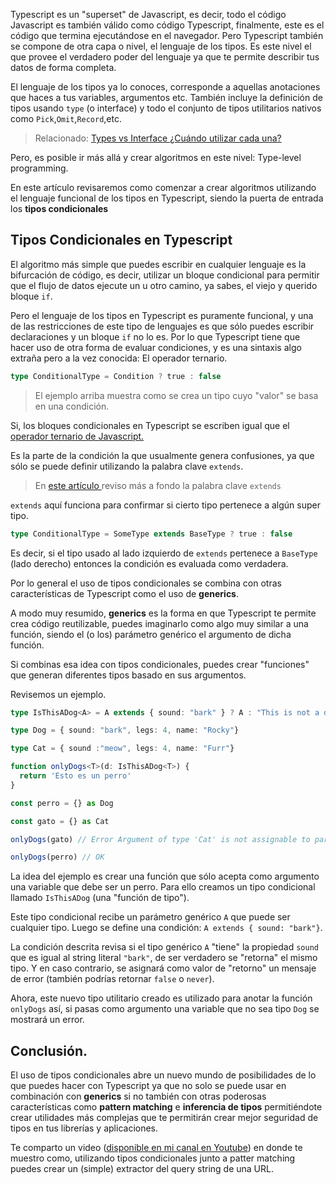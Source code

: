 
Typescript es un "superset" de Javascript, es decir, todo el código Javascript es también válido como código Typescript, 
finalmente, este es el código que termina ejecutándose en el navegador. Pero Typescript también se compone de otra capa o nivel, el lenguaje de los tipos.
Es este nivel el que provee el verdadero poder del lenguaje ya que te permite describir tus datos de forma completa.

El lenguaje de los tipos ya lo conoces, corresponde a aquellas anotaciones que haces a tus variables, argumentos etc. También incluye la definición de tipos usando `type` (o interface)
y todo el conjunto de tipos utilitarios nativos como `Pick`,`Omit`,`Record`,etc.

> Relacionado: [Types vs Interface ¿Cuándo utilizar cada una?](https://www.matiashernandez.dev/blog/post/types-vs-interfaces-cuando-utilizar-cada-una)

Pero, es posible ir más allá y crear algoritmos en este nivel: Type-level programming.

En este artículo revisaremos como comenzar a crear algoritmos utilizando el lenguaje funcional de los tipos en Typescript, siendo la puerta de entrada los **tipos condicionales**

## Tipos Condicionales en Typescript 

El algoritmo más simple que puedes escribir en cualquier lenguaje es la bifurcación de código, es decir, utilizar un bloque condicional para permitir que el flujo de datos ejecute un u otro camino,
ya sabes, el viejo y querido bloque `if`.

Pero el lenguaje de los tipos en Typescript es puramente funcional, y una de las restricciones de este tipo de lenguajes es que sólo puedes escribir declaraciones y un bloque `if` no lo es.
Por lo que Typescript tiene que hacer uso de otra forma de evaluar condiciones, y es una sintaxis algo extraña pero a la vez conocida: El operador ternario.

```ts 
type ConditionalType = Condition ? true : false

```
> El ejemplo arriba muestra como se crea un tipo cuyo "valor" se basa en una condición.

Si, los bloques condicionales en Typescript se escriben igual que el [operador ternario de Javascript.](https://developer.mozilla.org/es/docs/Web/JavaScript/Reference/Operators/Conditional_Operator)

Es la parte de la condición la que usualmente genera confusiones, ya que sólo se puede definir utilizando la palabra clave `extends`.

> En [este artículo ](https://www.matiashernandez.dev/blog/post/typescript-la-palabra-clave-extends) reviso más a fondo la palabra clave `extends`

`extends` aquí funciona para confirmar si cierto tipo pertenece a algún super tipo.


```ts 
type ConditionalType = SomeType extends BaseType ? true : false

```

Es decir, si el tipo usado al lado izquierdo de `extends` pertenece a `BaseType` (lado derecho) entonces la condición es evaluada como verdadera.

Por lo general el uso de tipos condicionales se combina con otras características de Typescript como el uso de **generics**.

A modo muy resumido, **generics** es la forma en que Typescript te permite crea código reutilizable, puedes imaginarlo como algo muy similar a una función, siendo el (o los) parámetro genérico el argumento de dicha función.

Si combinas esa idea con tipos condicionales, puedes crear "funciones" que generan diferentes tipos basado en sus argumentos.

Revisemos un ejemplo.

```ts 
type IsThisADog<A> = A extends { sound: "bark" } ? A : "This is not a dog"

type Dog = { sound: "bark", legs: 4, name: "Rocky"}

type Cat = { sound :"meow", legs: 4, name: "Furr"}

function onlyDogs<T>(d: IsThisADog<T>) {
  return 'Esto es un perro'
}

const perro = {} as Dog 

const gato = {} as Cat 

onlyDogs(gato) // Error Argument of type 'Cat' is not assignable to parameter of type '"This is not a dog"'.

onlyDogs(perro) // OK

```

La idea del ejemplo es crear una función que sólo acepta como argumento una variable que debe ser un perro. Para ello creamos un tipo condicional llamado `IsThisADog` (una "función de tipo").

Este tipo condicional recibe un parámetro genérico `A` que puede ser cualquier tipo. Luego se define una condición: `A extends { sound: "bark"}`.

La condición descrita revisa si el tipo genérico `A` "tiene" la propiedad `sound` que es igual al string literal `"bark"`, de ser verdadero se "retorna" el mismo tipo. Y en caso contrario,
se asignará como valor de "retorno" un mensaje de error (también podrías retornar `false` o `never`).

Ahora, este nuevo tipo utilitario creado es utilizado para anotar la función `onlyDogs` así, si pasas como argumento una variable que no sea tipo `Dog` se mostrará un error.

## Conclusión.

El uso de tipos condicionales abre un nuevo mundo de posibilidades de lo que puedes hacer con Typescript ya que no solo se puede
usar en combinación con **generics** si no también con otras poderosas características como **pattern matching** e **inferencia de tipos** permitiéndote 
crear utilidades más complejas que te permitirán crear mejor seguridad de tipos en tus librerías y aplicaciones.

Te comparto un video ([disponible en mi canal en Youtube](http://youtube.com/@matiasfha)) en donde te muestro como, utilizando tipos condicionales junto a patter matching puedes crear 
un (simple) extractor del query string de una URL.

<Youtube youtubeId="yQyQa0gbqU0" />
